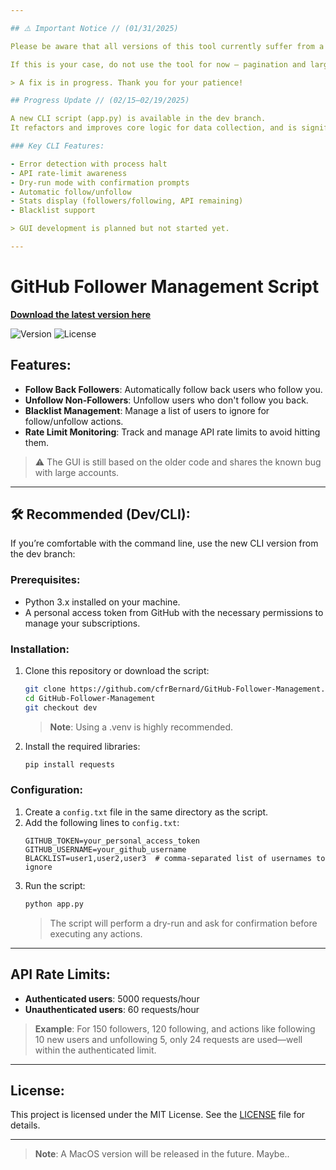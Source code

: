 ```yaml
---

## ⚠️ Important Notice // (01/31/2025) 

Please be aware that all versions of this tool currently suffer from a major bug affecting accounts with thousands of followers or following.

If this is your case, do not use the tool for now — pagination and large user list handling are unstable and may lead to incorrect result

> A fix is in progress. Thank you for your patience!

## Progress Update // (02/15–02/19/2025)

A new CLI script (app.py) is available in the dev branch.
It refactors and improves core logic for data collection, and is significantly more robust.

### Key CLI Features:

- Error detection with process halt
- API rate-limit awareness
- Dry-run mode with confirmation prompts
- Automatic follow/unfollow
- Stats display (followers/following, API remaining)
- Blacklist support

> GUI development is planned but not started yet.

---
```


# GitHub Follower Management Script

[**Download the latest version here**](https://github.com/cfrBernard/GitHub-Follower-Management/releases)

![Version](https://img.shields.io/badge/version-v2.2.0-blue)
![License](https://img.shields.io/github/license/cfrBernard/MaskMapWizard)

## Features:
- **Follow Back Followers**: Automatically follow back users who follow you.
- **Unfollow Non-Followers**: Unfollow users who don't follow you back.
- **Blacklist Management**: Manage a list of users to ignore for follow/unfollow actions.
- **Rate Limit Monitoring**: Track and manage API rate limits to avoid hitting them.

> ⚠️ The GUI is still based on the older code and shares the known bug with large accounts.

---

## 🛠 Recommended (Dev/CLI):

If you’re comfortable with the command line, use the new CLI version from the dev branch:

### Prerequisites:
- Python 3.x installed on your machine.
- A personal access token from GitHub with the necessary permissions to manage your subscriptions.

### Installation:
1. Clone this repository or download the script:
    ```bash
    git clone https://github.com/cfrBernard/GitHub-Follower-Management.git
    cd GitHub-Follower-Management
    git checkout dev
    ```

    > **Note**: Using a .venv is highly recommended.
   
3. Install the required libraries:
    ```bash
    pip install requests
    ```

### Configuration:
1. Create a `config.txt` file in the same directory as the script.
2. Add the following lines to `config.txt`:
    ```text
    GITHUB_TOKEN=your_personal_access_token
    GITHUB_USERNAME=your_github_username
    BLACKLIST=user1,user2,user3  # comma-separated list of usernames to ignore
    ```
3. Run the script:
    ```bash
    python app.py
    ```
    > The script will perform a dry-run and ask for confirmation before executing any actions.

---

## API Rate Limits:
- **Authenticated users**: 5000 requests/hour
- **Unauthenticated users**: 60 requests/hour

> **Example**: For 150 followers, 120 following, and actions like following 10 new users and unfollowing 5, only 24 requests are used—well within the authenticated limit.

---

## License: 
This project is licensed under the MIT License. See the [LICENSE](./LICENSE.md) file for details.

---

> **Note**: A MacOS version will be released in the future. Maybe..

